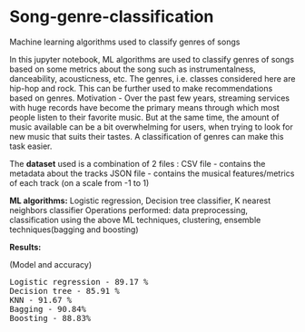 
# Song-genre-classification
Machine learning algorithms used to classify genres of songs

In this jupyter notebook, ML algorithms are used to classify genres of songs based on some metrics about the song such as instrumentalness, danceability, acousticness, etc. The genres, i.e. classes considered here are hip-hop and rock. This can be further used to make recommendations based on genres.
Motivation - Over the past few years, streaming services with huge records have become the primary means through which most people listen to their favorite music. But at the same time, the  amount of music available can be a bit overwhelming for users, when trying to look for new music that suits their tastes. A classification of genres can make this task easier.

The **dataset** used is a combination of 2 files :
CSV file - contains the metadata about the tracks
JSON file - contains the musical features/metrics of each track (on a scale from -1 to 1)

**ML algorithms:** Logistic regression, Decision tree classifier, K nearest neighbors classifier
Operations performed: data preprocessing, classification using the above ML techniques, clustering, ensemble techniques(bagging and boosting)

**Results:**

(Model and accuracy)
<pre>
Logistic regression - 89.17 % 
Decision tree - 85.91 %
KNN - 91.67 %
Bagging - 90.84%
Boosting - 88.83%
</pre>
